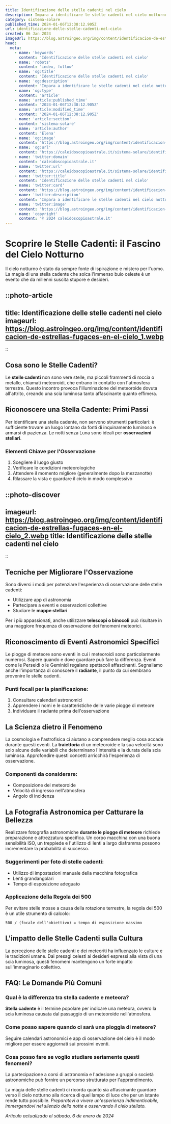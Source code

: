 ```yaml
---
title: Identificazione delle stelle cadenti nel cielo
description: Impara a identificare le stelle cadenti nel cielo notturno con i nostri facili consigli. Espandi la tua passione per lastronomia oggi!
category: sistema-solare
published_time: 2024-01-06T12:38:12.905Z
url: identificazione-delle-stelle-cadenti-nel-cielo
created: 06 Jan 2024
imageUrl: https://blog.astroingeo.org/img/content/identificacion-de-estrellas-fugaces-en-el-cielo_1.webp
head:
  meta:
    - name: 'keywords'
      content: 'Identificazione delle stelle cadenti nel cielo'
    - name: 'robots'
      content: 'index, follow'
    - name: 'og:title'
      content: 'Identificazione delle stelle cadenti nel cielo'
    - name: 'og:description'
      content: 'Impara a identificare le stelle cadenti nel cielo notturno con i nostri facili consigli. Espandi la tua passione per lastronomia oggi!'
    - name: 'og:type'
      content: 'article'
    - name: 'article:published_time'
      content: '2024-01-06T12:38:12.905Z'
    - name: 'article:modified_time'
      content: '2024-01-06T12:38:12.905Z'
    - name: 'article:section'
      content: 'sistema-solare'
    - name: 'article:author'
      content: 'Elena'
    - name: 'og:image'
      content: 'https://blog.astroingeo.org/img/content/identificacion-de-estrellas-fugaces-en-el-cielo_1.webp'
    - name: 'og:url'
      content: 'https://caleidoscopioastrale.it/sistema-solare/identificazione-delle-stelle-cadenti-nel-cielo'
    - name: 'twitter:domain'
      content: 'caleidoscopioastrale.it'
    - name: 'twitter:url'
      content: 'https://caleidoscopioastrale.it/sistema-solare/identificazione-delle-stelle-cadenti-nel-cielo'
    - name: 'twitter:title'
      content: 'Identificazione delle stelle cadenti nel cielo'
    - name: 'twitter:card'
      content: 'https://blog.astroingeo.org/img/content/identificacion-de-estrellas-fugaces-en-el-cielo_1.webp'
    - name: 'twitter:description'
      content: 'Impara a identificare le stelle cadenti nel cielo notturno con i nostri facili consigli. Espandi la tua passione per lastronomia oggi!'
    - name: 'twitter:image'
      content: 'https://blog.astroingeo.org/img/content/identificacion-de-estrellas-fugaces-en-el-cielo_1.webp'
    - name: 'copyright'
      content: '© 2024 caleidoscopioastrale.it'
---
```

# Scoprire le Stelle Cadenti: il Fascino del Cielo Notturno

Il cielo notturno è stato da sempre fonte di ispirazione e mistero per l'uomo. La magia di una stella cadente che solca l'immenso buio celeste è un evento che da millenni suscita stupore e desideri.

::photo-article
---
title: Identificazione delle stelle cadenti nel cielo
imageurl: https://blog.astroingeo.org/img/content/identificacion-de-estrellas-fugaces-en-el-cielo_1.webp
---
::

## Cosa sono le Stelle Cadenti?

Le **stelle cadenti** non sono vere stelle, ma piccoli frammenti di roccia o metallo, chiamati meteoroidi, che entrano in contatto con l'atmosfera terrestre. Questo incontro provoca l'illuminazione del meteoroide dovuta all'attrito, creando una scia luminosa tanto affascinante quanto effimera.

## Riconoscere una Stella Cadente: Primi Passi

Per identificare una stella cadente, non servono strumenti particolari: è sufficiente trovare un luogo lontano da fonti di inquinamento luminoso e armarsi di pazienza. Le notti senza Luna sono ideali per **osservazioni stellari**.

### Elementi Chiave per l'Osservazione

1. Scegliere il luogo giusto
2. Verificare le condizioni meteorologiche
3. Attendere il momento migliore (generalmente dopo la mezzanotte)
4. Rilassare la vista e guardare il cielo in modo complessivo

::photo-discover
---
imageurl: https://blog.astroingeo.org/img/content/identificacion-de-estrellas-fugaces-en-el-cielo_2.webp
title: Identificazione delle stelle cadenti nel cielo
---
::

## Tecniche per Migliorare l'Osservazione

Sono diversi i modi per potenziare l'esperienza di osservazione delle stelle cadenti:

- Utilizzare app di astronomia
- Partecipare a eventi e osservazioni collettive
- Studiare le **mappe stellari**

Per i più appassionati, anche utilizzare **telescopi o binocoli** può risultare in una maggiore frequenza di osservazione dei fenomeni meteorici.

## Riconoscimento di Eventi Astronomici Specifici

Le piogge di meteore sono eventi in cui i meteoroidi sono particolarmente numerosi. Sapere quando e dove guardare può fare la differenza. Eventi come le Perseidi o le Geminidi regalano spettacoli affascinanti. Segnaliamo anche l'importanza di conoscere il **radiante**, il punto da cui sembrano provenire le stelle cadenti.

### Punti focali per la pianificazione:

1. Consultare calendari astronomici
2. Apprendere i nomi e le caratteristiche delle varie piogge di meteore
3. Individuare il radiante prima dell'osservazione

## La Scienza dietro il Fenomeno

La cosmologia e l'astrofisica ci aiutano a comprendere meglio cosa accade durante questi eventi. La **traiettoria** di un meteoroide e la sua velocità sono solo alcune delle variabili che determinano l'intensità e la durata della scia luminosa. Approfondire questi concetti arricchirà l'esperienza di osservazione.

### Componenti da considerare:

- Composizione del meteoroide
- Velocità di ingresso nell'atmosfera
- Angolo di incidenza

## La Fotografia Astronomica per Catturare la Bellezza

Realizzare fotografia astronomiche **durante le piogge di meteore** richiede preparazione e attrezzatura specifica. Un corpo macchina con una buona sensibilità ISO, un treppiede e l'utilizzo di lenti a largo diaframma possono incrementare la probabilità di successo.

### Suggerimenti per foto di stelle cadenti:

- Utilizzo di impostazioni manuale della macchina fotografica
- Lenti grandangolari
- Tempo di esposizione adeguato

### Applicazione della Regola dei 500

Per evitare stelle mosse a causa della rotazione terrestre, la regola dei 500 è un utile strumento di calcolo:

`500 / (focale dell'obiettivo) = tempo di esposizione massimo`

## L'impatto delle Stelle Cadenti sulla Cultura

La percezione delle stelle cadenti e dei meteoriti ha influenzato le culture e le tradizioni umane. Dai presagi celesti ai desideri espressi alla vista di una scia luminosa, questi fenomeni mantengono un forte impatto sull'immaginario collettivo.

## FAQ: Le Domande Più Comuni

### Qual è la differenza tra stella cadente e meteora?

**Stella cadente** è il termine popolare per indicare una meteora, ovvero la scia luminosa causata dal passaggio di un meteoroide nell'atmosfera.

### Come posso sapere quando ci sarà una pioggia di meteore?

Seguire calendari astronomici e app di osservazione del cielo è il modo migliore per essere aggiornati sui prossimi eventi.

### Cosa posso fare se voglio studiare seriamente questi fenomeni?

La partecipazione a corsi di astronomia e l'adesione a gruppi o società astronomiche può fornire un percorso strutturato per l'apprendimento.

La magia delle stelle cadenti ci ricorda quanto sia affascinante guardare verso il cielo notturno alla ricerca di quel lampo di luce che per un istante rende tutto possibile. *Preparatevi a vivere un'esperienza indimenticabile, immergendovi nel silenzio della notte e osservando il cielo stellato.*

_Artículo actualizado el sábado, 6 de enero de 2024_